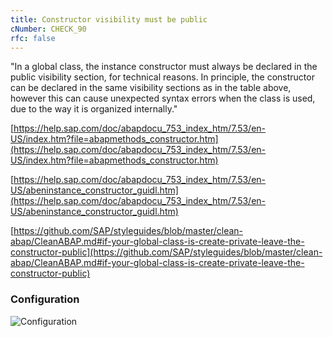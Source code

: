 ```yaml
---
title: Constructor visibility must be public
cNumber: CHECK_90
rfc: false
---
```


"In a global class, the instance constructor must always be declared in the public visibility section, for technical reasons. 
In principle, the constructor can be declared in the same visibility sections as in the table above, 
however this can cause unexpected syntax errors when the class is used, due to the way it is organized internally."

[https://help.sap.com/doc/abapdocu_753_index_htm/7.53/en-US/index.htm?file=abapmethods_constructor.htm](https://help.sap.com/doc/abapdocu_753_index_htm/7.53/en-US/index.htm?file=abapmethods_constructor.htm)

[https://help.sap.com/doc/abapdocu_753_index_htm/7.53/en-US/abeninstance_constructor_guidl.htm](https://help.sap.com/doc/abapdocu_753_index_htm/7.53/en-US/abeninstance_constructor_guidl.htm)

[https://github.com/SAP/styleguides/blob/master/clean-abap/CleanABAP.md#if-your-global-class-is-create-private-leave-the-constructor-public](https://github.com/SAP/styleguides/blob/master/clean-abap/CleanABAP.md#if-your-global-class-is-create-private-leave-the-constructor-public)

### Configuration
![Configuration](/img/default_conf.png)
